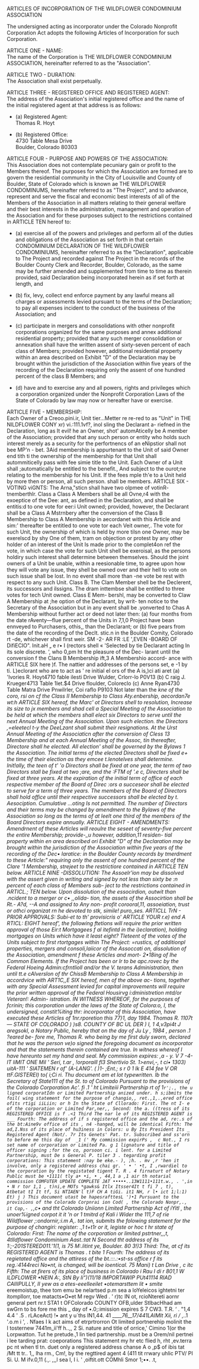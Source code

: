 
ARTICLES OF INCORPORATION
OF
THE WILDFLOWER CONDOMINIUM ASSOCIATION

The undersigned acting as incorporator under the Colorado Nonprofit Corporation Act adopts the following Articles of Incorporation for such Corporation.


ARTICLE ONE - NAME:  
The name of the Corporation is THE WILDFLOWER CONDOMINIUM ASSOCIATION, hereinafter referred to as the "Association".

ARTICLE TWO - DURATION:  
The Association shall exist perpetually.

ARTICLE THREE - REGISTERED OFFICE AND REGISTERED AGENT:  
The address of the Association's initial registered office and the name of the initial registered agent at that address is as follows:

- (a) Registered Agent:  
	Thomas R. Hoyt
	
- (b) Registered Office:  
	4730 Table Mesa Drive  
	Boulder, Colorado 80303


ARTICLE FOUR - PURPOSE AND POWERS OF THE ASSOCIATION:  
This Association does not contemplate pecuniary gain or profit to the Members thereof. The purposes for which the Association are formed are to govern the residential community in the City of Louisville and County of Boulder, State of Colorado which is known ae THE WILDFLOWER CONDOMINUMS, hereinafter referred to as "The Project", and to advance, represent and serve the fiscal and economic best interests of all of the Members of the Association in all matters relating to their general welfare and their best interests in the administration, management and operation of the Association and for these purposes subject to the restrictions contained in ARTICLE TEN hereof to:

- (a) exercise all of the powers and privileges and perform all of the duties and obligations of the Association as set forth in that certain CONDOMINIUM DECLARATION OF THE WILDFLOWER CONDOMINIUMS, hereinafter referred to as the "Declaration", applicable to The Project and recorded against The Project in the records of the Boulder County Clerk and Recorder, Boulder, Colorado, as the same may be further amended and supplemented from time to time as therein provided,  said Declaration being incorporated herein as if set forth at length, and

- (b) fix, levy, collect end enforce payment by any lawful means all charges or assessments levied pursuant to the terms of the Declaration; to pay all expenses incident to the conduct of the business of the Association; and

- (c) participate in mergers and consolidations with other nonprofit corporations organized for the same purposes and annex additional residential property; provided that any such merger consolidation or annexation shall have the written assent of sixty-seven percent of each class of Members; provided however, additional residential property within an area described on Exhibit "D" of the Declaration may be brought within the jurisdiction of the Association within five years of the recording of the Declaration requiring only the assent of one hundred percent of the class B Members; and

- (d) have and to exercise any and all powers, rights and privileges which a corporation organized under the Nonprofit Corporation Laws of the State of Colorado by law may now or hereafter have or exercise.

ARTICLE FIVE - MEMBERSHIP:  
Each Owner of a Creoo.pini.ir, Unit tier...Metter re
re-red to as "Unit" in THE NILDFLOWER CONY xr) vi.:111.1vf?, inol sling the Declarant a-
riefned in the Declaration, long as It evil! he an Owner, shot' automAticelly be A
member of the Association; provided that any such person or entity who holds such
interest merely as a security for the perfortnencs of an eNipstior shall not bee MP'n -
bet. 3Aid membership is appurtenant to the Unit of said Owner end tith ti the ownership
of the membership for that Unit shall autommiticelly pass with fee simie title to the
Unit. Each Owner of a Unit shall ;automatically be entitled to the benefit., And subject to
the ourot;ne relating to the membership for his Unit. If the fees mple th'e to a Unit
held by more then or person, all such person. shall be members.
ARTICLE SIX - VOTING viGNTS: The Arna,"sticn shall have two olpmee of votinR-
tnemberthlr.
Class a Class A Members shall be all Ovne,r4 with the exoeptice of the Dee: ant,
as defined in the Declaration, and shall be entitis:d to one vote for eer:i Unit owned;
provided, however, the Declarant shall be a Class A Mstrnbery after the conversion of the
Class B Membership to Class A Membership in aecordanet with this Article and sim:'
thereafter be entitled to one vote tor each Veit owner,.
The vote for such Unit, the ownership of which is held by more tilsn one Owner,
may be exerelscd by shy One of them, tram on objection or protest by any other holder
of an interest of the Unit Is made prior to the complet4on ref the vote, in which case the
vote for such Unit shell be exeroisal, as the persons holdiry such interest shall determine
between themselves. Should the joint owners of a Unit be unable, within a reesionable
time, to agree upon how they will vote any issue, they shell be owned over and their hell
to vote on such issue shall be lost. In no event shall more than -ne vote be rest with
respect to any such Unit.
Class B. The Clam Member shell be the Declerent, its successors and ilssigns.
The dram inttembse shall be entitled to three votes for tech Unit owned. Class E Mem-
bershl, may be converted to Claw A Membership at ;he option of the Declarant, by writ-
ten notice to the Secretary of the Association but in any event shall be .yonverted to
Chas A Membership without further act or deed not later then:
(a) four months from the date rAventy—flue percent of the Units in 7,1,0
Project have bean ennveyed to Purchasers, othis,, than the Declarant; or
(b) five pears from the date of the recording of the Declt. stic.n in the
Boulder Comity, Colorado rt -de, whichever shall first weir.
SM
-2-
AR FR :LE ',EVEN -BOARD OF DifiECIO". Init.aH „ e r• I (rectors shell « 'Selected
by tie Declarant acting In its sole discrete. ‘, who 0,pm ht the pleasure of the Dec-
larant until the conversion f the Clans B Membership ift,3 A Membershio accord-
ance with ARTICLE SIX here )f. The nattier and addresses of the persons set, e -1 by ti.
L)eclorant who are to act as ' re initial el ors of the A is,)ci ati aret
(a) 'Ivories R. Hoyt4710 fable ilesti Drive
Wulder, Crlorr-lo P0V13
(b) C raig J. Krueger4713 Table 1let.$4 Drive
floulder, Coloreclo
(c) Anne Ryan4730 Table Matra Drive
Pnwilrler, Coi raflo P9103
Not later than the *kne of the coro, rsi on cf the Class II Membership to Class
Aty.enbership, aecordan7e wt:h ARTICLE SIX hereof, the Marc' ot Directors shell to
resolution, Increase its size to jx members and shad cell a Special Meeting of the
Association to be held at which the members shall elect six Directors to serve until the
next Annual Meeting of the Association. Upon such election. the Directors ,=eleetecl t-y
the DeeLzant shall submit their resignations.
At the Urst Annual Meeting of the Associaticn after the conversion of Cless 13
Membership and at each Annual Meeting of the Assoc, tin thereafter, Directore shall he
elected. All election' shall be governed by the Bylaws 1 the Association. The initial
terms of the elected Directors shall be fixed e+ the time of their election as they emcee
t.lenotelves shall determine. Init!ally, the teen of t' 'o Directors shall be fixed at one
year, the term of two Directors stall be fixed at two ;*are, and the :FTM of '.e c,
Directers shall be fixed at three years. At the expiration of the initial term of office of
each respective member of the Board of Direc :ors a succeseor shall be elected to serve
for a term of three years. The members of the Board of Directors shall hold office until
their respective successors shall be elected by t.* Aesociption. Cumulative ...oting Is not
permitted.
The number of Directors and their terms may be changed by amendment to the
Bylaws of the Association so long as the terms of at leelt one third of the members of
the Board Directors expire annually.
ARTICLE EIGHT - AMENDMENTS: Amendrnent of these Articles will reoulre the seseet
of seventy-five percent the entire Membership; provide-_u however, addition,11 residen-
tial property within en area described ori Exhibit "D" of the Declaration may be brought
within the jurisdiction of the Association within five years of the recording of the Dec•
laratice: in the Boulder County records by tmerdment to these Article:" requiring only the
assent of one hundred percent of the Clare '1 Membership, strejeet to the restrictiore
contained in ARTICLE TEN below.
ARTICLE NINE -DISSOLUTION: The Assoelr'ion may be dissolved with the assert given
in writing and signed by not less than sixty be :n percent of each class of Members sub-
ject to the restrictions contained in ARTICL.; TEN below.
Upon dissolution of the essocirdion, outwit than .ncident to a merger or c• ,,olida-
tion, the assets of the Associrtion shall be Rt.- A?d, --A and assigned to Any non-
profit corooral,11, assoeiation, trust or othci organizat rn he devoted to stk, simile!
puro_ses.
ARTICLL TrN - PRIOR APPROVALS: Subi-et to th' provisicris o' ARTICLE YOUR r.e)
end A RTICL: EIGHT hereof', the following ftetions will require the prior written approval
of those Eir:t Mortgagees f al itefintd in the i)eclaration), holding mortgages on Units
which have it least eight? Tleteent of the votes of the Units subject to first rtortgages
within The Project: =rustics, of additionpl properties, mergers and consoli,laiicor of
the Assoccati on, dissolution of the Association, amendment f these Articles and mort-
2•18ing of Ihe Common Elements.
If the Project has been or Ir to be apc.rovec by the Federal Hoeing Admin:cfrntlioll
and/or the V. terans Administration, then until tt.e cAlverslon of thr ChissB Membership
to Class A Membership in accordvice with ART1C,,E SIX hereof, men of the above ac-
tions, together with any Special Assessment levied for capital improvements will require
the prior written approval of the Federal Housirvg i:dministretion mtd/or Veteran!: Admin-
istration.
IN WITNESS WHEREOF, for the purposes of fcrinin; this corporation under the
laws of the State of Colora:o, I, the undersigned, constit%iting thr: incorporator of this
Association, have executed these Articles of 1nr.rporetion this  77}1,  day
1984.
Thomas R. 1107t—
STATE OF COLORADO )
)s8.
COUNTY OF BC UL DER )
I,  1 4,v3pi4t J aregsokl, a Notary Public, hereby that on
the day of  Ju Ly  , 1984 , person .1 ?eared be-
fore me, Thomas R. who being by me first duly sworn, declared that he was the
person ve)o signed the foregoing document as incorporator and that the statements
therein contained are true.
In witness whereof I have hereunto set my hand and seal.
My commission expires:  ,a - y.  V 7
-4-
IT
liMIT ONE
Mil
' Seri, t.ar ,
!orporaill fl3
Shertivio St.
1>envi,-, t ci•
1303) uitA-111 '
SlATEMEN r of' (A-LANG'. ( )1- ;Ent.; s r 0 1 lk E
414 fee V OR ttF.GISTEREI) to{ i;Ci ri.
Thu document am et lot typewritten.
lb the Secretary of State111
of the St. to of Colorado
Pursuant to the provisions of the Colorado Corporation Ac'. fi .1 ' ht Limiteiii Partnership rt of 1`r';., the u
ligned corporatIdn or Limited Partnership anized under. h
s;ibmits the foil( wing statement for the purpose of changio,, ret.,1,.,ered office ofits rtigi iiLiin; or h
In the State of Cllorado:
First. The nt I- e of the corporation or Limited Par,ner,,
Second: the a. ((tress of its REGISTERED OFFICE is
f .<1
Third The nar le of its REGISTERED AGENT is ___
Fourth: The address of if s registered office and the ad, re:.s of the bt:Aine9v office of its , n4
-hanged, will be identical
Fifth: The ad,I.Nss of its place of hu3iness in Colors: u
By
Its President
Its _ Registered Agent (Not/. 7r
Its Genets' Pat. tr.
Subscribed and ss'orn to before me this day of  _1 ('
My commission expirPs ,  c
Not., I rs set name of corporation or Limited Pa. g
1 lignature and title of officer signing ;for the co, porsoon ci.
i lent. for a Limited Partnership, must De s General P. tiler
3 . tegarding profit corporations: This statement :nay be eke.- ), ;h. .
mv ,r
'hen it involve, only a registered address chai gr. ' • ' •t,
I ,rwardiel to the corporation by the registated tigent
T. R . 4 firnaturt of Notary Public must be •1111( tly a• •i, • , 44,1 a ,1 air
th notarial commission
COMFUTER UPDATE COMPLETE
JAT
•••••..13W1111•111t.w.,
. ',in • N r
tor
1,1
, t)ni,e
MOTs *gawks& Itlx Itsser4It t fi 7 ,
t), Atbetat
tI It tf,
Si NTIAEN'l t)F CH A tiGi. it1 NH, r l• ict
1;l:1) Et)
j )
This document utast be hapesrafttesL
')•1
Pursuant to the provisions of the Colorado Corpnrai ion Cod( , the Colorado Nonpr,., it Cop,- ,`,c• and tht
Colorado Uniionn Limited Partnership Act of iYitl , the unoer%igned corpot it it 'n or 1 tmitrd of Kali i
Wider the 111,7 of rie Wildflower ;:ondornir,:i.m A,. tat ion,
submits the folowing statement for the purpose of changiri: register: .,1 t+t1r or it, legiste or hoc t hr
state of Colorado:
First: The name of the corporation or limited pstrtner,,,t,
4tlIdflower Condominium Aast.:tat N
Second tht address of its 1:;-201STERED011.'1(1, is 75 M:.litint ye,
Boulder. 80 3!)3
Third: The, at cf its REGISTERED AGENT is Thomas . t
bite 1
Fourth: The address of its regietated office and the attiress of the bt.:::.:•st-ss office r f its reg.:4144reci No•nt, is
changed, will be ioentical. 75 Mani) t Lan Drive , c itc
Fifth: The at firers of its place of business in Colorado i Rau I di r 801,1
W ILDFLOWER •NEIN A:, StN
By
Ii“)(11/18
IMPORTAWIP PUt41114 RIAD CAIIIPULLY,
II yew as a etes-eeelleeilet •otemarsttem lit •
smite* ereemoistup, thee tom emu be
nelartsed p.m sea a loYeleicos ightetni ter
itompIlorr, toe matacts•O•et M regv Wed .
' r)tc
IN ot,
rcioNtereti aornr
general pert nr.t
STA1 t OFColorado
COUNTY OFB,ulder
StlbacHhad am swGrn to bs fore me this _ day of
•.0;:imission expires
S 7
CW3. T.R.
‘ . "1,4 4.4 ' .5 . rLAceAct)
!• ant y u`ths IN1,44. 41
_____76__17/441LAIMIt Xii, ri /_
,..1 '.o.m i ', .
Nfaes I k act aims of etrprtrorron Ot limited portnerehip molinit the I tosternew 7441m_ii'ff h..,,
2 Si. nature and title of orrice,' Cimino 1(or the Lorpwatton. Tut he pretude.,1
lin tied partnership. must be a Orem/nil pertnei
i lee tarding prat: coeporations This statement my hr etc flied h, rht ,ev.terra pc nt when tl
tn. duet only a registered address chanse A o ,p$ of ibis tat /Mt tt tr.. 1,, lha
rm., Cm!, by the regttired agent
4 (411 tit rrwary uhlic PTV/ PI Si. U. M ifv.0,11 (.,. ,,,l sea I, I i. '
,oiftit.ott
COMhli
Smor
 1;••. .t,
